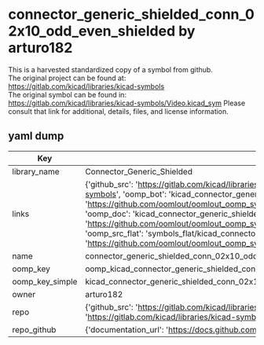 # connector_generic_shielded_conn_02x10_odd_even_shielded by arturo182  
This is a harvested standardized copy of a symbol from github.  
The original project can be found at:  
https://gitlab.com/kicad/libraries/kicad-symbols  
The original symbol can be found in:
https://gitlab.com/kicad/libraries/kicad-symbols/Video.kicad_sym
Please consult that link for additional, details, files, and license information.  
## yaml dump  
| Key | Value |  
| --- | --- |  
| library_name | Connector_Generic_Shielded |  
| links | {'github_src': 'https://gitlab.com/kicad/libraries/kicad-symbols/Video.kicad_sym', 'github_src_repo': 'https://gitlab.com/kicad/libraries/kicad-symbols', 'oomp_bot': 'kicad_connector_generic_shielded_conn_02x10_odd_even_shielded/working', 'oomp_bot_github': 'https://github.com/oomlout/oomlout_oomp_symbol_bot/tree/main/kicad_connector_generic_shielded_conn_02x10_odd_even_shielded/working', 'oomp_doc': 'kicad_connector_generic_shielded_conn_02x10_odd_even_shielded/working', 'oomp_doc_github': 'https://github.com/oomlout/oomlout_oomp_symbol_doc/tree/main/kicad_connector_generic_shielded_conn_02x10_odd_even_shielded/working', 'oomp_src_flat': 'symbols_flat/kicad_connector_generic_shielded_conn_02x10_odd_even_shielded/working', 'oomp_src_flat_github': 'https://github.com/oomlout/oomlout_oomp_symbol_src/tree/main/kicad_connector_generic_shielded_conn_02x10_odd_even_shielded/working'} |  
| name | connector_generic_shielded_conn_02x10_odd_even_shielded |  
| oomp_key | oomp_kicad_connector_generic_shielded_conn_02x10_odd_even_shielded |  
| oomp_key_simple | kicad_connector_generic_shielded_conn_02x10_odd_even_shielded |  
| owner | arturo182 |  
| repo | {'github_src': 'https://gitlab.com/kicad/libraries/kicad-symbols/Video.kicad_sym', 'name': 'libraries/kicad-symbols', 'owner': 'kicad', 'url': 'https://gitlab.com/kicad/libraries/kicad-symbols'} |  
| repo_github | {'documentation_url': 'https://docs.github.com/rest/repos/repos#get-a-repository', 'message': 'Not Found'} |  

